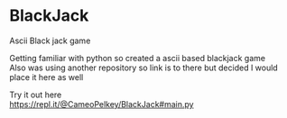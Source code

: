 # BlackJack

Ascii Black jack game

Getting familiar with python so created a ascii based blackjack game   
Also was using another repository so link is to there but decided I would place it here as well   

Try it out here   
https://repl.it/@CameoPelkey/BlackJack#main.py
